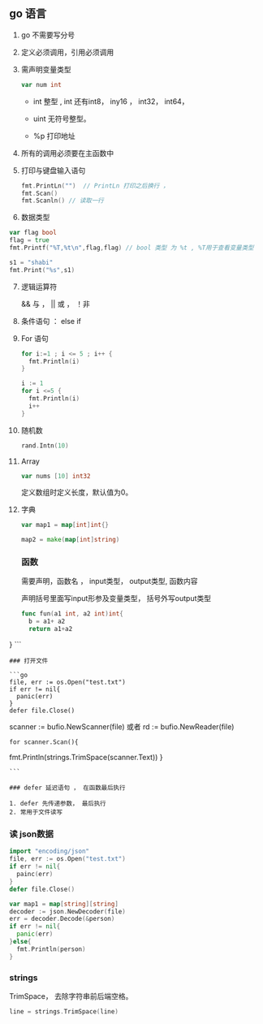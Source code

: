## go 语言

1. go 不需要写分号

2. 定义必须调用，引用必须调用

3. 需声明变量类型

   ```go
   var num int 
   ```

   - int   整型 , int 还有int8， iny16 ， int32， int64，

   - uint 无符号整型。 
   - %p 打印地址

4. 所有的调用必须要在主函数中

5. 打印与键盘输入语句

   ```go
   fmt.PrintLn("")  // PrintLn 打印之后换行 ， 
   fmt.Scan()
   fmt.Scanln() // 读取一行
   ```

6. 数据类型

```go
var flag bool
flag = true 
fmt.Printf("%T,%t\n",flag,flag) // bool 类型 为 %t , %T用于查看变量类型

s1 = "shabi"
fmt.Print("%s",s1) 
```



7. 逻辑运算符 

   &&  与   ， || 或   ，  ！非

8. 条件语句 ： else if

9. For 语句

   ```go
   for i:=1 ; i <= 5 ; i++ {
     fmt.Println(i)
   }
   
   i := 1  
   for i <=5 {
     fmt.Println(i)
     i++ 
   }
   ```

10. 随机数

    ```go
    rand.Intn(10)
    ```

11. Array 

    ```go
    var nums [10] int32 
    ```

    定义数组时定义长度，默认值为0。

12. 字典

    ```go
    var map1 = map[int]int{}
    ```

    ```go
    map2 = make(map[int]string)
    ```

    

    ### 函数

    需要声明，函数名 ， input类型， output类型, 函数内容

    声明括号里面写input形参及变量类型， 括号外写output类型
    
    ```go
    func fun(a1 int, a2 int)int{
      b = a1+ a2
      return a1+a2
}
    ```

    ### 打开文件
    
    ```go		
    file, err := os.Open("test.txt")
    if err != nil{
      panic(err)
    }
    defer file.Close()
scanner := bufio.NewScanner(file)
    或者
rd := bufio.NewReader(file)
    
    for scanner.Scan(){
  fmt.Println(strings.TrimSpace(scanner.Text))
    }
    
    
    
    ```
    
    ### defer 延迟语句 ， 在函数最后执行
    
    1. defer 先传递参数， 最后执行
    2. 常用于文件读写
    



### 读 json数据

```go
import "encoding/json"
file, err := os.Open("test.txt")
if err != nil{
  painc(err)
}
defer file.Close()

var map1 = map[string][string]
decoder := json.NewDecoder(file)
err = decoder.Decode(&person)
if err != nil{
  panic(err)
}else{
  fmt.Println(person)
}
```

### strings

TrimSpace， 去除字符串前后端空格。

```go
line = strings.TrimSpace(line)
```



